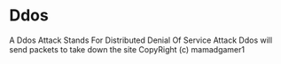 # Ddos
A Ddos Attack Stands For Distributed Denial Of Service Attack
Ddos will send packets to take down the site
CopyRight (c) mamadgamer1
